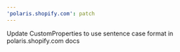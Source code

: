 ```yaml
---
'polaris.shopify.com': patch
---
```


Update CustomProperties to use sentence case format in polaris.shopify.com docs
